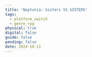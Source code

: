 ```yaml
---
title: 'Neptunia: Sisters VS SISTERS'
tags:
  - platform_switch
  - genre_rpg
physical: true
digital: false
guide: false
pending: false
date: 2024-10-11
---
```

